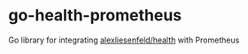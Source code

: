 # go-health-prometheus
Go library for integrating [alexliesenfeld/health](https://github.com/alexliesenfeld/health) with Prometheus

